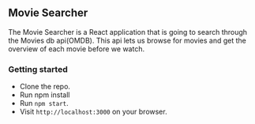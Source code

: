 
## Movie Searcher
The Movie Searcher is a React application that is going to search through the Movies db api(OMDB). This api lets us browse for movies and get the overview of each movie before we watch.

### Getting started
+ Clone the repo.
+ Run npm install
+ Run `npm start`.
+ Visit `http://localhost:3000` on your browser.